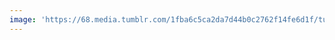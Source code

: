 ```yaml
---
image: 'https://68.media.tumblr.com/1fba6c5ca2da7d44b0c2762f14fe6d1f/tumblr_nqg9vnAJ9w1tbdx3so1_1280.jpg'
---
```

